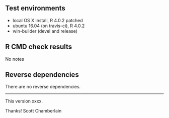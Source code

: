 ## Test environments

* local OS X install, R 4.0.2 patched
* ubuntu 16.04 (on travis-ci), R 4.0.2
* win-builder (devel and release)

## R CMD check results

No notes

## Reverse dependencies

There are no reverse dependencies.

---

This version xxxx.

Thanks!
Scott Chamberlain
